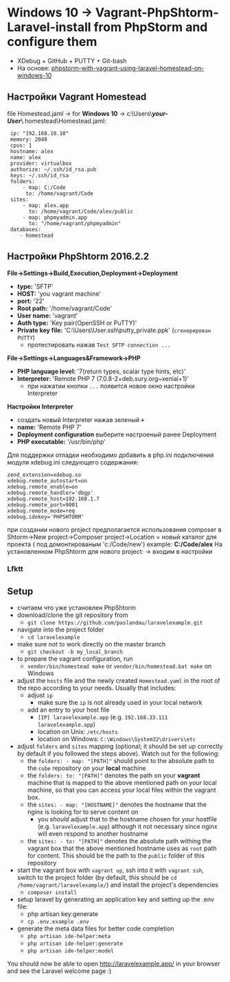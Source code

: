 # Windows 10 -> Vagrant-PhpShtorm-Laravel-install from PhpStorm and configure them
- XDebug + GitHub + PUTTY + Git-bash
- На основе:
[phpstorm-with-vagrant-using-laravel-homestead-on-windows-10](http://www.pascallandau.com/blog/phpstorm-with-vagrant-using-laravel-homestead-on-windows-10/)

## Настройки Vagrant Homestead
file Homestead.jaml -> for **Windows 10** -> c:\Users\\**_your-User_**\\.homestead\Homestead.jaml:
```
 ip: "192.168.10.10" 
 memory: 2048
 cpus: 1
 hostname: alex
 name: alex
 provider: virtualbox
 authorize: ~/.ssh/id_rsa.pub
 keys: ~/.ssh/id_rsa
 folders:
     - map: C:/Code
      to: /home/vagrant/Code
 sites:
     - map: alex.app
       to: /home/vagrant/Code/alex/public
     - map: phpmyadmin.app
       to: "/home/vagrant/phpmyadmin"
 databases:
    - homestead
```
## Настройки PhpShtorm 2016.2.2
**File->Settings->Build,Execution,Deployment->Deployment**
- **type:** 'SFTP'
- **HOST:** 'you vagrant machine'
- **port:** '22'
- **Root path:** '/home/vagrant/Code'
- **User name:** 'vagrant'
- **Auth type:** 'Key pair(OpenSSH or PuTTY)'
- **Private key file:** 'C:\Users\User\.ssh\putty_private.ppk' (`сгенерирован PUTTY`)
  - протестировать нажав `Test SFTP connection ...`
  
**File->Settings->Languages&Framework->PHP**
- **PHP language level:** '7(return types, scalar type hints, etc)'
- **Interpreter:** 'Remote PHP 7 (7.0.8-2+deb.sury.org~xenial+1)'
  - при нажатии кнопки `...` появится новое окно настройки Interpreter
  
**Настройки Interpreter**
  - создать новый Interpreter нажав зеленый **`+`**
- **name:** 'Remote PHP 7'
- **Deployment configuration** выберите настроеный ранее Deployment
- **PHP executable:** '/usr/bin/php'

Для поддержки отладки необходимо добавить в php.ini подключения модуля xdebug.ini следующего содержания:
```
zend_extension=xdebug.so
xdebug.remote_autostart=on
xdebug.remote_enable=on
xdebug.remote_handler='dbgp'
xdebug.remote_host=192.168.1.7
xdebug.remote_port=9001
xdebug.remote_mode=req
xdebug.idekey='PHPSHTORM'
```
при создании нового project предполагается использования composer в Shtorm->New project->Composer project->Location = новый каталог для проекта ( под домонтированым 'c:/Code/new')
example: **С:/Code/alex**
На установленном PhpShtorm для нового project: -> входим в настройки  
### Lfktt
## Setup
- считаем что уже установлен PhpShtorm 
- download/clone the git repository from
  - `git clone https://github.com/paslandau/laravelexample.git`
- navigate into the project folder
  - `cd laravelexample`
- make sure not to work directly on the master branch  
  - `git checkout -b my_local_branch`
- to prepare the vagrant configuration, run
  - `vendor/bin/homestead make` or `vendor/bin/homestead.bat make` on Windows
- adjust the `hosts` file and the newly created `Homestead.yaml` in the root of the repo according to your needs. Usually that includes:
  - adjust `ip`
    - make sure the `ip` is not already used in your local network
  - add an entry to your host file
    - `[IP] laravelexample.app` (e.g. `192.168.33.111 laravelexample.app`)
    - location on Unix: `/etc/hosts`
    - location on Windows: `C:\Windows\System32\drivers\etc`
- adjust `folders` and `sites` mapping (optional; it should be set up correctly by default if you followed the steps above).
  Watch out for the following:
  - the `folders: - map: "[PATH]"` should point to the absolute path to the `cube` repository on your **local** machine
  - the `folders: to: "[PATH]"` denotes the path on your **vagrant** machine that is mapped to the above mentioned path on your local machine,
    so that you can access your local files within the vagrant box.
  - the `sites: - map: "[HOSTNAME]"` denotes the hostname that the nginx is looking for to serve content on
    - you _should_ adjust that to the hostname chosen for your hostfile (e.g. `laravelexample.app`) although it not necessary since nginx will even respond to another hostname
  - the `sites: - to: "[PATH]"` denotes the absolute path withing the vagrant box that the above mentioned hostname uses as `root` path for content.
    This should be the path to the `public` folder of this repository
- start the vagrant box with `vagrant up`, ssh into it with `vagrant ssh`, switch to the project folder (by default, this should be `cd /home/vagrant/laravelexample/`) and install the 
  project's dependencies
  - `composer install`
- setup laravel by generating an application key and setting up the .env file:
  - php artisan key:generate
  - `cp .env.example .env`
- generate the meta data files for better code completion
  - `php artisan ide-helper:meta`
  - `php artisan ide-helper:generate`
  - `php artisan ide-helper:model`

You should now be able to open http://laravelexample.app/ in your browser and see the Laravel welcome page :)
